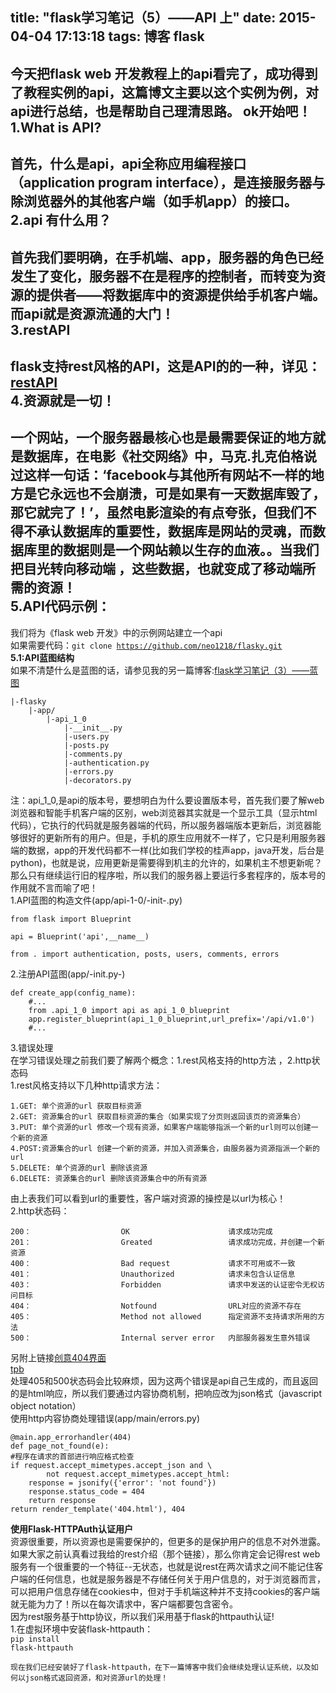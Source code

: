 title: "flask学习笔记（5）——API 上"
date: 2015-04-04 17:13:18
tags: 博客 flask
---
今天把flask web 开发教程上的api看完了，成功得到了教程实例的api，这篇博文主要以这个实例为例，对api进行总结，也是帮助自己理清思路。
ok开始吧！<br/>
<strong>1.What is API?</strong><br/>
--
首先，什么是api，api全称应用编程接口（application program interface），是连接服务器与除浏览器外的其他客户端（如手机app）的接口。<br/>
<strong>2.api 有什么用？</strong><br/>
--
首先我们要明确，在手机端、app，服务器的角色已经发生了变化，服务器不在是程序的控制者，而转变为资源的提供者——将数据库中的资源提供给手机客户端。而api就是资源流通的大门！<br/>
<strong>3.restAPI<br/></strong>
--
flask支持rest风格的API，这是API的的一种，详见：
<a href="http://zh.wikipedia.org/wiki/REST" target="_blank">restAPI</a><br/>
<strong>4.资源就是一切！<br/></strong>
--
一个网站，一个服务器最核心也是最需要保证的地方就是数据库，在电影《社交网络》中，马克.扎克伯格说过这样一句话：‘facebook与其他所有网站不一样的地方是它永远也不会崩溃，可是如果有一天数据库毁了，那它就完了！’，虽然电影渲染的有点夸张，但我们不得不承认数据库的重要性，数据库是网站的灵魂，而数据库里的数据则是一个网站赖以生存的血液。。当我们把目光转向移动端
，这些数据，也就变成了移动端所需的资源！<br/>
<strong>5.API代码示例：<br/></strong>
---
我们将为《flask web 开发》中的示例网站建立一个api<br/>
如果需要代码：<code>git clone https://github.com/neo1218/flasky.git</code><br/>
<strong>5.1:API蓝图结构</strong><br/>
如果不清楚什么是蓝图的话，请参见我的另一篇博客:<a href="http://neo1218.github.io/2015/04/02/post6-1/" target="_blank">flask学习笔记（3）——蓝图</a>
	
	|-flasky
		|-app/
			|-api_1_0
				|-__init__.py
				|-users.py
				|-posts.py
				|-comments.py
				|-authentication.py
				|-errors.py
				|-decorators.py

注：api_1_0,是api的版本号，要想明白为什么要设置版本号，首先我们要了解web浏览器和智能手机客户端的区别，web浏览器其实就是一个显示工具（显示html代码），它执行的代码就是服务器端的代码，所以服务器端版本更新后，浏览器能够很好的更新所有的用户。但是，手机的原生应用就不一样了，它只是利用服务器端的数据，app的开发代码都不一样(比如我们学校的桂声app，java开发，后台是python)，也就是说，应用更新是需要得到机主的允许的，如果机主不想更新呢？那么只有继续运行旧的程序啦，所以我们的服务器上要运行多套程序的，版本号的作用就不言而喻了吧！<br/>
1.API蓝图的构造文件(app/api-1-0/-init-.py)

	from flask import Blueprint
	
	api = Blueprint('api',__name__)

	from . import authentication, posts, users, comments, errors

2.注册API蓝图(app/-init.py-)
	
	def create_app(config_name):
		#...
		from .api_1_0 import api as api_1_0_blueprint
		app.register_blueprint(api_1_0_blueprint,url_prefix='/api/v1.0')
		#...

3.错误处理<br/>
在学习错误处理之前我们要了解两个概念：1.rest风格支持的http方法	，2.http状态码<br/>
1.rest风格支持以下几种http请求方法：<br/>

	1.GET: 单个资源的url 获取目标资源	
	2.GET: 资源集合的url 获取目标资源的集合（如果实现了分页则返回该页的资源集合）
	3.PUT: 单个资源的url 修改一个现有资源，如果客户端能够指派一个新的url则可以创建一个新的资源
	4.POST:资源集合的url 创建一个新的资源，并加入资源集合，由服务器为资源指派一个新的url
	5.DELETE: 单个资源的url 删除该资源
	6.DELETE: 资源集合的url 删除该资源集合中的所有资源

由上表我们可以看到url的重要性，客户端对资源的操控是以url为核心！<br/>
2.http状态码：
	
	200：                    OK                		请求成功完成 
	201：					Greated           		请求成功完成，并创建一个新资源
	400：                    Bad request      		请求不可用或不一致                 
	401：					Unauthorized      		请求未包含认证信息
   	403：                    Forbidden         		请求中发送的认证密令无权访问目标    
	404：					Notfound          		URL对应的资源不存在
	405：					Method not allowed 		指定资源不支持请求所用的方法
	500：					Internal server error 	内部服务器发生意外错误

另附上链接<a href="http://www.w3cschool.cc/w3cnote/404-page-design.html" target="_blank">创意404界面</a><br/>
<a href="https://thepiratebay.se/404" target="_blank">tpb</a><br/>
处理405和500状态码会比较麻烦，因为这两个错误是api自己生成的，而且返回的是html响应，所以我们要通过内容协商机制，把响应改为json格式（javascript object notation）<br/>
使用http内容协商处理错误(app/main/errors.py)
	
	@main.app_errorhandler(404)
	def page_not_found(e):
	#程序在请求的首部进行响应格式检查
    if request.accept_mimetypes.accept_json and \
            not request.accept_mimetypes.accept_html:
        response = jsonify({'error': 'not found'})
        response.status_code = 404
        return response
    return render_template('404.html'), 404

<strong>使用Flask-HTTPAuth认证用户</strong><br/>
资源很重要，所以资源也是需要保护的，但更多的是保护用户的信息不对外泄露。<br/>
如果大家之前认真看过我给的rest介绍（那个链接），那么你肯定会记得rest web 服务有一个很重要的一个特征--无状态，也就是说rest在两次请求之间不能记住客户端的任何信息，也就是服务器是不存储任何关于用户信息的，对于浏览器而言，可以把用户信息存储在cookies中，但对于手机端这种并不支持cookies的客户端就无能为力了！所以在每次请求中，客户端都要包含密令。<br/>
因为rest服务基于http协议，所以我们采用基于flask的httpauth认证!<br/>
1.在虚拟环境中安装flask-httpauth：<br/>
<code>pip install flask-httpauth</code>

	现在我们已经安装好了flask-httpauth，在下一篇博客中我们会继续处理认证系统，以及如何以json格式返回资源，和对资源url的处理！